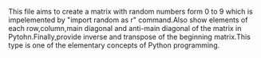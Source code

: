 This file aims to create a matrix with random numbers form 0 to 9 which is impelemented by  "import random as r" command.Also show elements of each row,column,main diagonal and anti-main diagonal of the matrix in Pytohn.Finally,provide inverse and transpose of the beginning matrix.This type is one of the elementary concepts of Python programming.
